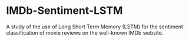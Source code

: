 # IMDb-Sentiment-LSTM
A study of the use of Long Short Term Memory (LSTM) for the sentiment classification of movie reviews on the well-known IMDb website.
